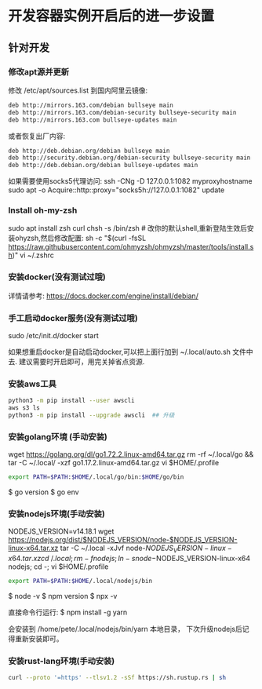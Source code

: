 # 开发容器实例开启后的进一步设置

## 针对开发

### 修改apt源并更新

修改 /etc/apt/sources.list 到国内阿里云镜像:

```txt
deb http://mirrors.163.com/debian bullseye main
deb http://mirrors.163.com/debian-security bullseye-security main
deb http://mirrors.163.com bullseye-updates main
```

或者恢复出厂内容:

```txt
deb http://deb.debian.org/debian bullseye main
deb http://security.debian.org/debian-security bullseye-security main
deb http://deb.debian.org/debian bullseye-updates main
```

如果需要使用socks5代理访问:
ssh -CNg -D 127.0.0.1:1082 myproxyhostname
sudo apt -o Acquire::http::proxy="socks5h://127.0.0.1:1082" update

### Install oh-my-zsh

sudo apt install zsh curl
chsh -s /bin/zsh  # 改你的默认shell,重新登陆生效后安装ohyzsh,然后修改配置:
sh -c "$(curl -fsSL https://raw.githubusercontent.com/ohmyzsh/ohmyzsh/master/tools/install.sh)"
vi ~/.zshrc

### 安装docker(没有测试过哦)

详情请参考: https://docs.docker.com/engine/install/debian/

### 手工启动docker服务(没有测试过哦)

sudo /etc/init.d/docker start

如果想重启docker是自动启动docker,可以把上面行加到 ~/.local/auto.sh 文件中去. 建议需要时开启即可，用完关掉省点资源.

### 安装aws工具

```sh
python3 -m pip install --user awscli
aws s3 ls
python3 -m pip install --upgrade awscli  ## 升级
```

### 安装golang环境 (手动安装)

wget https://golang.org/dl/go1.72.2.linux-amd64.tar.gz
rm -rf ~/.local/go && tar -C ~/.local/ -xzf go1.17.2.linux-amd64.tar.gz
vi $HOME/.profile

```sh
export PATH=$PATH:$HOME/.local/go/bin:$HOME/go/bin
```

$ go version
$ go env

### 安装nodejs环境(手动安装)

NODEJS_VERSION=v14.18.1
wget https://nodejs.org/dist/$NODEJS_VERSION/node-$NODEJS_VERSION-linux-x64.tar.xz
tar -C ~/.local -xJvf node-$NODEJS_VERSION-linux-x64.tar.xz
cd ~/.local; rm -f nodejs; ln -s node-$NODEJS_VERSION-linux-x64 nodejs; cd -;
vi $HOME/.profile

```sh
export PATH=$PATH:$HOME/.local/nodejs/bin
```

$ node -v
$ npm version
$ npx -v

直接命令行运行:
$ npm install -g yarn

会安装到 /home/pete/.local/nodejs/bin/yarn 本地目录，
下次升级nodejs后记得重新安装即可。

### 安装rust-lang环境(手动安装)

```sh
curl --proto '=https' --tlsv1.2 -sSf https://sh.rustup.rs | sh
```
